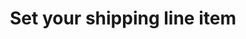 ---
title: "Set your shipping line item"
name: "sourcemeta_apifact"
key: "param_shipping_code"
description: "Inventory code for shipping line items"
user_friendly_description: "Let Stock2Shop link the shipping line items on your sales channel orders to the shipping line item on your ERP / Accounting system."
default: ""
values: []
tags: [sourcemeta,apifact,iq-retail,microsoft-dynamics-nav,omni-accounts,sage-50cloud-pastel-partner,sage-50cloud-pastel-xpress,sage-100-evolution,sage-200-evolution,sage-300cloud,sage-x3,sap-business-one,syspro,custom-database]
type: "meta"
process: "orders"
headless: true
---